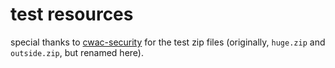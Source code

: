 test resources
==============

special thanks to [cwac-security](https://github.com/commonsguy/cwac-security)
for the test zip files (originally, `huge.zip` and `outside.zip`, but renamed
here).
